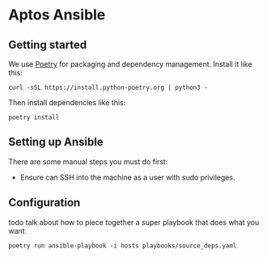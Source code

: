 # Aptos Ansible

## Getting started
We use [Poetry](https://python-poetry.org/docs/#installation) for packaging and dependency management. Install it like this:

```
curl -sSL https://install.python-poetry.org | python3 -
```

Then install dependencies like this:
```
poetry install
```

## Setting up Ansible
There are some manual steps you must do first:
- Ensure can SSH into the machine as a user with sudo privileges.

## Configuration
todo talk about how to piece together a super playbook that does what you want

```
poetry run ansible-playbook -i hosts playbooks/source_deps.yaml
```

